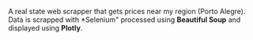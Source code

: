 A real state web scrapper that gets prices near my region (Porto Alegre).
Data is scrapped with *Selenium" processed using **Beautiful Soup** and displayed using **Plotly**.
